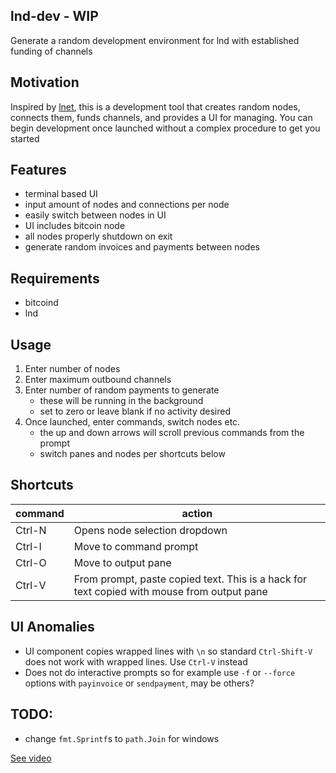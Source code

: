 ## lnd-dev - WIP

Generate a random development environment for lnd with established funding of channels

## Motivation
Inspired by [lnet](https://github.com/cdecker/lnet), this is a development tool that creates random nodes, connects them, funds channels, and provides a UI for managing.
You can begin development once launched without a complex procedure to get you started

## Features
* terminal based UI
* input amount of nodes and connections per node
* easily switch between nodes in UI
* UI includes bitcoin node
* all nodes properly shutdown on exit
* generate random invoices and payments between nodes

## Requirements
* bitcoind
* lnd

## Usage
1) Enter number of nodes
1) Enter maximum outbound channels
1) Enter number of random payments to generate
    * these will be running in the background
    * set to zero or leave blank if no activity desired
1) Once launched, enter commands, switch nodes etc.
    * the up and down arrows will scroll previous commands from the prompt
    * switch panes and nodes per shortcuts below

## Shortcuts

|command|action                       |
|-------|-----------------------------|
|Ctrl-N |Opens node selection dropdown|
|Ctrl-I |Move to command prompt       |
|Ctrl-O |Move to output pane          |
|Ctrl-V |From prompt, paste copied text.  This is a hack for text copied with mouse from output pane|


## UI Anomalies
* UI component copies wrapped lines with `\n` so standard `Ctrl-Shift-V` does not work with wrapped lines.  Use `Ctrl-V` instead
* Does not do interactive prompts so for example use `-f` or `--force` options with `payinvoice` or `sendpayment`, may be others?

## TODO:
* change `fmt.Sprintf`s to `path.Join` for windows

[See video](https://www.youtube.com/watch?v=47NPohE9WGU&feature=youtu.be)